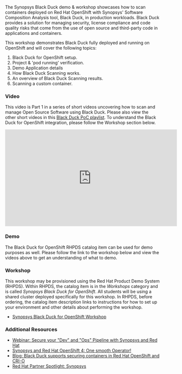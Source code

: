 The Synopsys Black Duck demo & workshop showcases how to scan containers deployed on Red Hat OpenShift with Synopsys' Software Composition Analysis tool, Black Duck, in production workloads. Black Duck provides a solution for managing security, license compliance and code quality risks that come from the use of open source and third-party code in applications and containers.

This workshop demonstrates Black Duck fully deployed and running on OpenShift and will cover the following topics:

1. Black Duck for OpenShift setup.
2. Project & 'pod running' verification.
3. Demo Application details
4. How Black Duck Scanning works.
5. An overview of Black Duck Scanning results.
6. Scanning a custom container.

### Video
This video is Part 1 in a series of short videos uncovering how to scan and manage Open Source Software using Black Duck.  Please also view the other short videos in this [Black Duck PoC playlist](https://www.youtube.com/playlist?list=PLpcJicBh0NdY_YnQj5HLs22oyEqnjjGrW). To understand the Black Duck for OpenShift integration, please follow the Workshop section below.

<div class="video">
    <iframe width="560" height="315" src="https://www.youtube.com/embed/c8cMADJh7uI" frameborder="0" allow="accelerometer; autoplay; clipboard-write; encrypted-media; gyroscope; picture-in-picture" allowfullscreen></iframe>

</div>

### Demo
The Black Duck for OpenShift RHPDS catalog item can be used for demo purposes as well.  Please follow the link to the workshop below and view the videos above to get an understanding of what to demo.

### Workshop
This workshop may be provisioned using the Red Hat Product Demo System (RHPDS). Within RHPDS, the catalog item is in the _Workshops_ category and is called _Synopsys Black Duck for OpenShift_. All students will be using a shared cluster deployed specifically for this workshop. In RHPDS, before ordering, the catalog item description links to instructions for how to set up your environment and other details about performing the workshop.
* [Synopsys Black Duck for OpenShift Workshop](https://github.com/gautambaghel/demo-guide/blob/blackduck-to-dev/docs/blackduck-for-openshift.md)

### Additional Resources
* [Webinar: Secure your "Dev" and "Ops" Pipeline with Synopsys and Red Hat](https://www.brighttalk.com/webcast/13983/404981/secure-your-dev-and-ops-pipeline-with-synopsys-and-red-hat)
* [Synopsys and Red Hat OpenShift 4: One smooth Operator!](https://www.synopsys.com/blogs/software-security/synopsys-operator-for-red-hat-openshift/)
* [Blog: Black Duck supports securing containers in Red Hat OpenShift and CRI-O](https://www.synopsys.com/blogs/software-security/openshift-cri-o-security-black-duck/)
* [Red Hat Partner Spotlight: Synopsys](https://www.openshift.com/blog/partner-spotlight-black-duck-synopsys)
